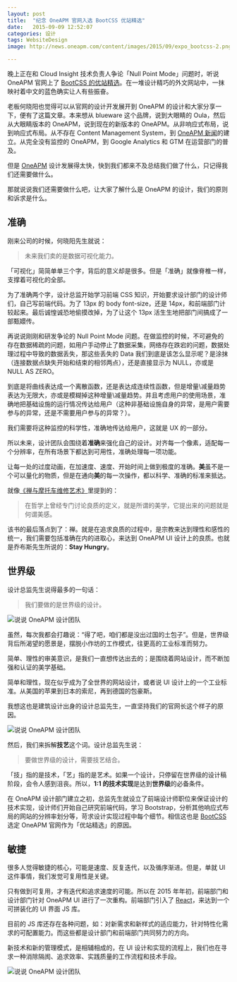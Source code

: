 ```yaml
---
layout: post
title:  "纪念 OneAPM 官网入选 BootCSS 优站精选"
date:   2015-09-09 12:52:07
categories: 设计
tags: WebsiteDesign
image: http://news.oneapm.com/content/images/2015/09/expo_bootcss-2.png

---
```

晚上正在和 Cloud Insight 技术负责人争论「Null Point Mode」问题时，听说 OneAPM 官网上了 [BootCSS 的优站精选](http://expo.bootcss.com/)。在一堆设计精巧的外文网站中，一抹映衬着中文的蓝色确实让人有些振奋。

老板何晓阳也觉得可以从官网的设计开发展开到 OneAPM 的设计和大家分享一下，便有了这篇文章。本来想从 blueware 这个品牌，说到大眼睛的 Oula，然后从大眼睛版本的 OneAPM，说到现在的新版本的 OneAPM。从非响应式布局，说到响应式布局。从不存在 Content Management System，到 [OneAPM 新闻](http://news.oneapm.com/)的建立。从完全没有监控的 OneAPM，到 Google Analytics 和 GTM 在运营部门的普及。

但是 [OneAPM](http://www.oneapm.com/) 设计发展得太快，快到我们都来不及总结我们做了什么，只记得我们还需要做什么。

那就说说我们还需要做什么吧，让大家了解什么是 OneAPM 的设计，我们的原则和诉求是什么。

## 准确

刚来公司的时候，何晓阳先生就说：

> 未来我们卖的是数据可视化能力。

「可视化」简简单单三个字，背后的意义却是很多。但是「准确」就像脊椎一样，支撑着可视化的全部。

为了准确两个字，设计总监开始学习前端 CSS 知识，开始要求设计部门的设计师们，自己写前端代码。为了 13px 的 body font-size，还是 14px，和前端部门计较起来。最后诚惶诚恐地偷摸改掉，为了让这个 13px 活生生地把部门间搞成了一部甄嬛传。

再说说刚刚和研发争论的 Null Point Mode 问题。在做监控的时候，不可避免的存在数据稀疏的问题，如用户手动停止了数据采集，网络存在跌宕的问题，数据处理过程中导致的数据丢失，那这些丢失的 Data 我们到底是该怎么显示呢？是涂抹（连接数据点缺失开始和结束的相邻两点），还是直接显示为 NULL，亦或是 NULL AS ZERO。

到底是将曲线表达成一个离散函数，还是表达成连续性函数，但是增量\减量趋势表达为无限大，亦或是模糊掉这种增量\减量趋势。并且考虑用户的使用场景，准确地把基础设施的运行情况传达给用户（这种非基础设施自身的异常，是用户需要参与的异常，还是不需要用户参与的异常？）。

我们需要将这种监控的科学性，准确地传达给用户，这就是 UX 的一部分。

所以未来，设计团队会围绕着**准确**来强化自己的设计。对齐每一个像素，适配每一个分辨率，在所有场景下都达到可用性，准确处理每一项功能。

让每一处的过度动画，在加速度、速度、开始时间上做到极度的准确。**美**虽不是一个可以量化的物质，但是在通向**美**的每一次操作，都以科学、准确的标准来抵达。

就像[《禅与摩托车维修艺术》](http://book.douban.com/subject/6811366/)里提到的：

> 在哲学上曾经专门讨论良质的定义，就是所谓的美学，它提出来的问题就是何谓美感。

该书的最后落点到了：禅。就是在追求良质的过程中，是宗教来达到理性和感性的统一，我们需要包括准确在内的进取心，来达到 OneAPM UI 设计上的良质。也就是乔布斯先生所说的：**Stay Hungry**。

## 世界级

设计总监先生说得最多的一句话：

> 我们要做的是世界级的设计。

![说说 OneAPM 设计团队](http://news.oneapm.com/content/images/2015/09/worldwide.png)

虽然，每次我都会打趣说：“得了吧，咱们都是没出过国的土包子”。但是，世界级背后所渴望的愿景是，摆脱小作坊的工作模式，往更高的工业标准而努力。

简单、理性的审美意识，是我们一直想传达出去的；是围绕着网站设计，而不断加强和认证的美学基础。

简单和理性，现在似乎成为了全世界的网站设计，或者说 UI 设计上的一个工业标准。从美国的苹果到日本的索尼，再到德国的包豪斯。

我想这也是建筑设计出身的设计总监先生，一直坚持我们的官网长这个样子的原因。

![说说 OneAPM 设计团队](http://news.oneapm.com/content/images/2015/09/apple.png)

然后，我们来拆解**技艺**这个词。设计总监先生说：

> 要做世界级的设计，需要技艺结合。

「技」指的是技术，「艺」指的是艺术。如果一个设计，只停留在世界级的设计稿阶段，会令人感到沮丧。所以，**1:1 的技术实现**是达到**世界级**的必备条件。

在 OneAPM 设计部门建立之初，总监先生就设立了前端设计师职位来保证设计的技术实现，设计师们开始自己研究前端代码，学习 Bootstrap，分析其他响应式布局的网站的分辨率划分等，苛求设计实现过程中每个细节。相信这也是 [BootCSS](http://expo.bootcss.com/) 选定 OneAPM 官网作为「优站精选」的原因。

## 敏捷

很多人觉得敏捷的核心，可能是速度、反复迭代，以及循序渐进。但是，单就 UI 这件事情，我们发觉可复用性是关键。

只有做到可复用，才有迭代和追求速度的可能。所以在 2015 年年初，前端部门和设计部门针对 OneAPM UI 进行了一次重构。前端部门引入了 [React](http://facebook.github.io/react/)，来达到一个可拼装化的 UI 界面 JS 库。

目前的 JS 库还存在各种问题，如：对新需求和新样式的适应能力，针对特性化需求的可配置能力。而这些都是设计部门和前端部门共同努力的方向。

新技术和新的管理模式，是相辅相成的，在 UI 设计和实现的流程上，我们也在寻求一种消除隔阂、追求效率、实践质量的工作流程和技术手段。

![说说 OneAPM 设计团队](http://news.oneapm.com/content/images/2015/09/react.png)
